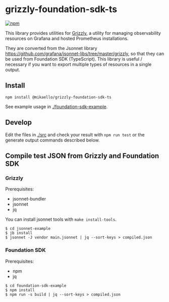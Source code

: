 # grizzly-foundation-sdk-ts

[![npm](https://img.shields.io/npm/v/@mikaello/grizzly-foundation-sdk-ts.svg?style=flat-square)](https://www.npmjs.com/package/@mikaello/grizzly-foundation-sdk-ts)

This library provides utilities for [Grizzly](https://github.com/grafana/grizzly), a utility for managing observability resources on Grafana and hosted Prometheus installations.

They are converted from the Jsonnet library <https://github.com/grafana/jsonnet-libs/tree/master/grizzly>, so that they can be used from Foundation SDK (TypeScript).
This library is useful / necessary if you want to export multiple types of resources in a single output.

## Install

```shell
npm install @mikaello/grizzly-foundation-sdk-ts
```

See example usage in [./foundation-sdk-example](./foundation-sdk-example).

## Develop

Edit the files in [./src](./src) and check your result with `npm run test` or the generate output commands described below.

## Compile test JSON from Grizzly and Foundation SDK

### Grizzly

Prerequisites:

- jsonnet-bundler
- jsonnet
- jq

You can install jsonnet tools with `make install-tools`.

```
$ cd jsonnet-example
$ jb install
$ jsonnet -J vendor main.jsonnet | jq --sort-keys > compiled.json
```

### Foundation SDK

Prerequisites:

- npm
- jq

```
$ cd foundation-sdk-example
$ npm install
$ npm run -s build | jq --sort-keys > compiled.json
```
